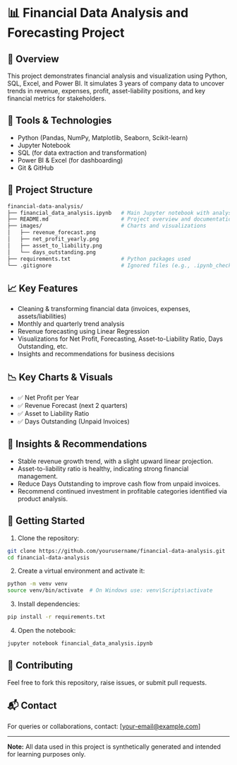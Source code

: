 
# 📊 Financial Data Analysis and Forecasting Project

## 🧾 Overview

This project demonstrates financial analysis and visualization using Python, SQL, Excel, and Power BI. It simulates 3 years of company data to uncover trends in revenue, expenses, profit, asset-liability positions, and key financial metrics for stakeholders.

## 🔧 Tools & Technologies

- Python (Pandas, NumPy, Matplotlib, Seaborn, Scikit-learn)
- Jupyter Notebook
- SQL (for data extraction and transformation)
- Power BI & Excel (for dashboarding)
- Git & GitHub

## 📁 Project Structure

```bash
financial-data-analysis/
├── financial_data_analysis.ipynb   # Main Jupyter notebook with analysis
├── README.md                       # Project overview and documentation
├── images/                         # Charts and visualizations
│   ├── revenue_forecast.png
│   ├── net_profit_yearly.png
│   ├── asset_to_liability.png
│   └── days_outstanding.png
├── requirements.txt                # Python packages used
└── .gitignore                      # Ignored files (e.g., .ipynb_checkpoints)
```

## 📈 Key Features

- Cleaning & transforming financial data (invoices, expenses, assets/liabilities)
- Monthly and quarterly trend analysis
- Revenue forecasting using Linear Regression
- Visualizations for Net Profit, Forecasting, Asset-to-Liability Ratio, Days Outstanding, etc.
- Insights and recommendations for business decisions

## 📉 Key Charts & Visuals

- ✅ Net Profit per Year
- ✅ Revenue Forecast (next 2 quarters)
- ✅ Asset to Liability Ratio
- ✅ Days Outstanding (Unpaid Invoices)

## 🧠 Insights & Recommendations

- Stable revenue growth trend, with a slight upward linear projection.
- Asset-to-liability ratio is healthy, indicating strong financial management.
- Reduce Days Outstanding to improve cash flow from unpaid invoices.
- Recommend continued investment in profitable categories identified via product analysis.

## 🚀 Getting Started

1. Clone the repository:
```bash
git clone https://github.com/yourusername/financial-data-analysis.git
cd financial-data-analysis
```

2. Create a virtual environment and activate it:
```bash
python -m venv venv
source venv/bin/activate  # On Windows use: venv\Scripts\activate
```

3. Install dependencies:
```bash
pip install -r requirements.txt
```

4. Open the notebook:
```bash
jupyter notebook financial_data_analysis.ipynb
```

## 🤝 Contributing

Feel free to fork this repository, raise issues, or submit pull requests.

## 📬 Contact

For queries or collaborations, contact: [your-email@example.com]

---
**Note:** All data used in this project is synthetically generated and intended for learning purposes only.
